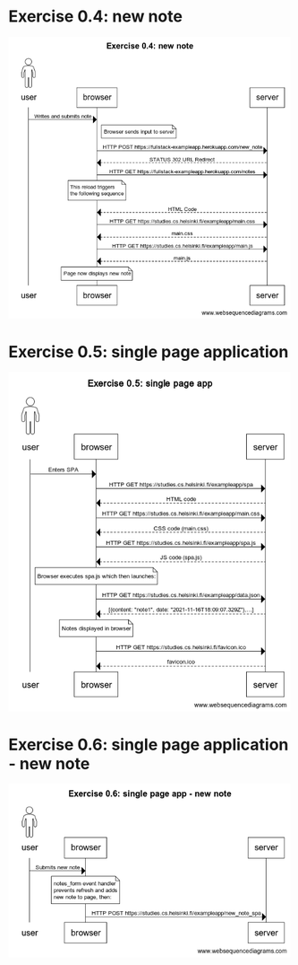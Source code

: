 # Exercise 0.4: new note

![Exercise 0.4 process chart](exercise04.png)

# Exercise 0.5: single page application

![Exercise 0.5 process chart](exercise05.png)

# Exercise 0.6: single page application - new note

![Exercise 0.6 process chart](exercise06.png)